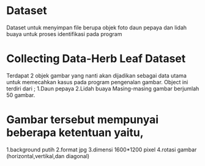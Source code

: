 # Dataset
Dataset untuk menyimpan file berupa objek  foto daun pepaya dan lidah buaya untuk proses identifikasi pada program 

# Collecting Data-Herb Leaf Dataset
Terdapat 2 objek gambar yang nanti akan dijadikan sebagai data utama untuk memecahkan kasus pada program pengenalan gambar.
Object ini terdiri dari ;
1.Daun pepaya
2.Lidah buaya
Masing-masing gambar berjumlah 50 gambar.

# Gambar tersebut mempunyai beberapa ketentuan yaitu,
1.background putih
2.format jpg
3.dimensi 1600*1200 pixel
4.rotasi gambar (horizontal,vertikal,dan diagonal)
